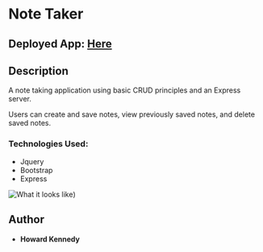 # Note Taker

## Deployed App: [Here](https://jot-me-down.herokuapp.com/)

## Description

A note taking application using basic CRUD principles and an Express server.

Users can create and save notes, view previously saved notes, and delete saved notes. 

### Technologies Used:

* Jquery 
* Bootstrap 
* Express

![What it looks like](https://media.giphy.com/media/Tj4TiCarcvGuGWYc91/giphy.gif))


## Author

* **Howard Kennedy** 

